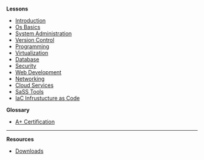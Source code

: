 **Lessons**

- [Introduction](courses/01-Introduction/_home.md)
- [Os Basics](courses/02-Os_Basics/home.md)
- [System Administration](courses/03-System_Administration/home.md)
- [Version Control](courses/04-Version_Control/home.md)
- [Programming](courses/05-Programming/home.md)
- [Virtualization](courses/06-Virtualization/home.md)
- [Database](courses/07-Databases/home.md)
- [Security](courses/08-Security/home.md)
- [Web Development](courses/09-Web_Development/home.md)
- [Networking](courses/10-Networking/home.md)
- [Cloud Services](courses/11-Cloud_Computing/home.md)
- [SaSS Tools](courses/12-SaSS_Tools/home.md)
- [IaC Infrustucture as Code](courses/13-Iac/home.md)

**Glossary**

- [A+ Certification](a+Cert.md)

---

**Resources**

- [Downloads](/resources/downloads.md)
